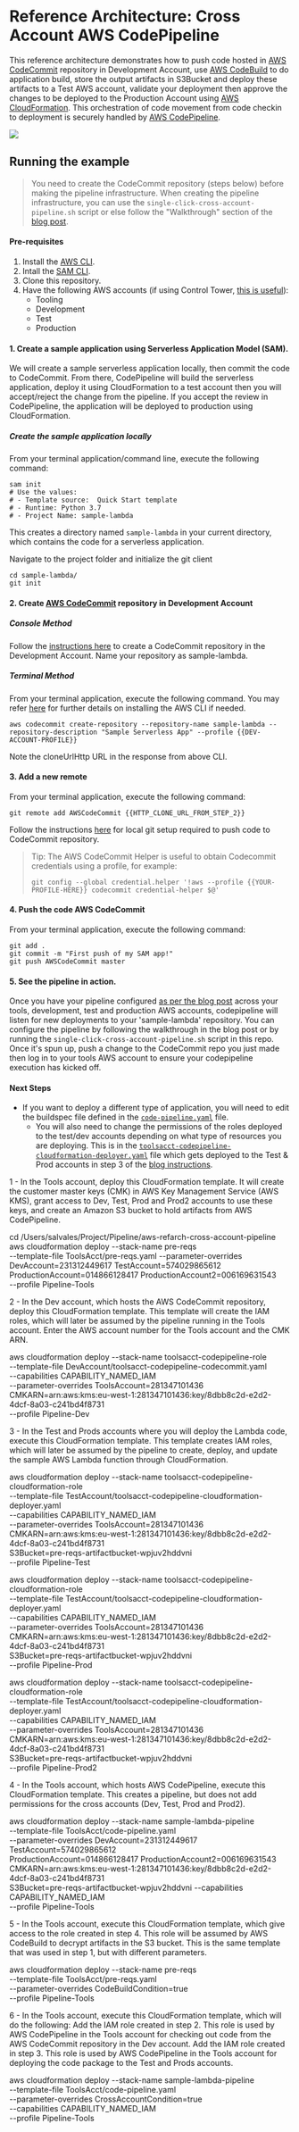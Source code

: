 # Reference Architecture: Cross Account AWS CodePipeline

This reference architecture demonstrates how to push code hosted in [AWS CodeCommit](https://aws.amazon.com/codecommit/) repository in Development Account,
use [AWS CodeBuild](https://aws.amazon.com/codebuild/) to do application build, store the output artifacts in S3Bucket and deploy these artifacts to a Test AWS account, validate your deployment then approve the changes to be deployed to the Production Account using [AWS CloudFormation](https://aws.amazon.com/cloudformation/). This orchestration of code movement from code checkin to deployment is securely handled by [AWS CodePipeline](https://aws.amazon.com/codepipeline/).

![](images/CrossAccBlog-WithText.png)

## Running the example
> You need to create the CodeCommit repository (steps below) before making the pipeline infrastructure. 
> When creating the pipeline infrastructure, you can use the `single-click-cross-account-pipeline.sh` script or else follow the "Walkthrough" section of the [blog post](https://aws.amazon.com/blogs/devops/aws-building-a-secure-cross-account-continuous-delivery-pipeline/). 
#### Pre-requisites 
1. Install the [AWS CLI](https://docs.aws.amazon.com/cli/latest/userguide/cli-chap-install.html).
2. Intall the [SAM CLI](https://docs.aws.amazon.com/serverless-application-model/latest/developerguide/serverless-sam-cli-install.html).
3. Clone this repository.
4. Have the following AWS accounts (if using Control Tower, [this is useful](https://docs.aws.amazon.com/controltower/latest/userguide/account-factory.html#quick-account-provisioning)):
    * Tooling
    * Development
    * Test
    * Production

#### 1. Create a sample application using Serverless Application Model (SAM). 

We will create a sample serverless application locally, then commit the code to CodeCommit. From there, CodePipeline will build the serverless application, deploy it using CloudFormation to a test account then you will accept/reject the change from the pipeline.  If you accept the review in CodePipeline, the application will be deployed to production using CloudFormation. 

##### Create the sample application locally

From your terminal application/command line, execute the following command:

```console
sam init 
# Use the values: 
# - Template source:  Quick Start template
# - Runtime: Python 3.7
# - Project Name: sample-lambda
```

This creates a directory named `sample-lambda` in your current directory, which contains the code for a serverless application.

Navigate to the project folder and initialize the git client
```console
cd sample-lambda/
git init
```

#### 2. Create [AWS CodeCommit](code-commit-url) repository in Development Account
##### Console Method
Follow the [instructions here](http://docs.aws.amazon.com/codecommit/latest/userguide/getting-started.html#getting-started-create-repo) to create a CodeCommit repository in the Development Account. Name your repository as sample-lambda.

##### Terminal Method
From your terminal application, execute the following command. You may refer [here](http://docs.aws.amazon.com/codecommit/latest/userguide/how-to-create-repository.html#how-to-create-repository-cli) for further details on installing the AWS CLI if needed.

```console
aws codecommit create-repository --repository-name sample-lambda --repository-description "Sample Serverless App" --profile {{DEV-ACCOUNT-PROFILE}}
```

Note the cloneUrlHttp URL in the response from above CLI.

#### 3. Add a new remote

From your terminal application, execute the following command:

```console
git remote add AWSCodeCommit {{HTTP_CLONE_URL_FROM_STEP_2}}
```

Follow the instructions [here](http://docs.aws.amazon.com/codecommit/latest/userguide/setting-up.html) for local git setup required to push code to CodeCommit repository.

> Tip: The AWS CodeCommit Helper is useful to obtain Codecommit credentials using a profile, for example: 
>```console
>git config --global credential.helper '!aws --profile {{YOUR-PROFILE-HERE}} codecommit credential-helper $@'
>```

#### 4. Push the code AWS CodeCommit

From your terminal application, execute the following command:

```console
git add .
git commit -m "First push of my SAM app!"
git push AWSCodeCommit master
```

#### 5. See the pipeline in action.
Once you have your pipeline configured [as per the blog post](https://aws.amazon.com/blogs/devops/aws-building-a-secure-cross-account-continuous-delivery-pipeline/) across your tools, development, test and production AWS accounts, codepipeline will listen for new deployments to your 'sample-lambda' repository. You can configure the pipeline by following the walkthrough in the blog post or by running the `single-click-cross-account-pipeline.sh` script in this repo. Once it's spun up, push a change to the CodeCommit repo you just made then log in to your tools AWS account to ensure your codepipeline execution has kicked off. 

#### Next Steps
* If you want to deploy a different type of application, you will need to edit the buildspec file defined in the [`code-pipeline.yaml`](https://github.com/awslabs/aws-refarch-cross-account-pipeline/blob/master/ToolsAcct/code-pipeline.yaml) file.
    * You will also need to change the permissions of the roles deployed to the test/dev accounts depending on what type of resources you are deploying. This is in the [`toolsacct-codepipeline-cloudformation-deployer.yaml`](https://github.com/awslabs/aws-refarch-cross-account-pipeline/blob/master/TestAccount/toolsacct-codepipeline-cloudformation-deployer.yaml#L74) file which gets deployed to the Test & Prod accounts in step 3 of the [blog instructions](https://aws.amazon.com/blogs/devops/aws-building-a-secure-cross-account-continuous-delivery-pipeline/).


1 - In the Tools account, deploy this CloudFormation template. It will create the customer master keys (CMK) in AWS Key Management Service (AWS KMS), 
    grant access to Dev, Test, Prod and Prod2 accounts to use these keys, and create an Amazon S3 bucket to hold artifacts from AWS CodePipeline.

cd /Users/salvales/Project/Pipeline/aws-refarch-cross-account-pipeline
aws cloudformation deploy --stack-name pre-reqs \
--template-file ToolsAcct/pre-reqs.yaml --parameter-overrides \
DevAccount=231312449617 TestAccount=574029865612 \
ProductionAccount=014866128417 ProductionAccount2=006169631543 \
--profile Pipeline-Tools


2 - In the Dev account, which hosts the AWS CodeCommit repository, deploy this CloudFormation template. This template will create the IAM roles, 
    which will later be assumed by the pipeline running in the Tools account. Enter the AWS account number for the Tools account and the CMK ARN.

aws cloudformation deploy --stack-name toolsacct-codepipeline-role \
--template-file DevAccount/toolsacct-codepipeline-codecommit.yaml \
--capabilities CAPABILITY_NAMED_IAM \
--parameter-overrides ToolsAccount=281347101436 CMKARN=arn:aws:kms:eu-west-1:281347101436:key/8dbb8c2d-e2d2-4dcf-8a03-c241bd4f8731 \
--profile Pipeline-Dev


3 - In the Test and Prods accounts where you will deploy the Lambda code, execute this CloudFormation template. 
    This template creates IAM roles, which will later be assumed by the pipeline to create, deploy, and update the sample AWS Lambda function through CloudFormation.

aws cloudformation deploy --stack-name toolsacct-codepipeline-cloudformation-role \
--template-file TestAccount/toolsacct-codepipeline-cloudformation-deployer.yaml \
--capabilities CAPABILITY_NAMED_IAM \
--parameter-overrides ToolsAccount=281347101436 CMKARN=arn:aws:kms:eu-west-1:281347101436:key/8dbb8c2d-e2d2-4dcf-8a03-c241bd4f8731 \
S3Bucket=pre-reqs-artifactbucket-wpjuv2hddvni \
--profile Pipeline-Test

aws cloudformation deploy --stack-name toolsacct-codepipeline-cloudformation-role \
--template-file TestAccount/toolsacct-codepipeline-cloudformation-deployer.yaml \
--capabilities CAPABILITY_NAMED_IAM \
--parameter-overrides ToolsAccount=281347101436 CMKARN=arn:aws:kms:eu-west-1:281347101436:key/8dbb8c2d-e2d2-4dcf-8a03-c241bd4f8731 \
S3Bucket=pre-reqs-artifactbucket-wpjuv2hddvni \
--profile Pipeline-Prod

aws cloudformation deploy --stack-name toolsacct-codepipeline-cloudformation-role \
--template-file TestAccount/toolsacct-codepipeline-cloudformation-deployer.yaml \
--capabilities CAPABILITY_NAMED_IAM \
--parameter-overrides ToolsAccount=281347101436 CMKARN=arn:aws:kms:eu-west-1:281347101436:key/8dbb8c2d-e2d2-4dcf-8a03-c241bd4f8731 \
S3Bucket=pre-reqs-artifactbucket-wpjuv2hddvni \
--profile Pipeline-Prod2


4 - In the Tools account, which hosts AWS CodePipeline, execute this CloudFormation template. 
    This creates a pipeline, but does not add permissions for the cross accounts (Dev, Test, Prod and Prod2).

aws cloudformation deploy --stack-name sample-lambda-pipeline \
--template-file ToolsAcct/code-pipeline.yaml \
--parameter-overrides DevAccount=231312449617 TestAccount=574029865612 \
ProductionAccount=014866128417 ProductionAccount2=006169631543 CMKARN=arn:aws:kms:eu-west-1:281347101436:key/8dbb8c2d-e2d2-4dcf-8a03-c241bd4f8731 \
S3Bucket=pre-reqs-artifactbucket-wpjuv2hddvni --capabilities CAPABILITY_NAMED_IAM \
--profile Pipeline-Tools


5 - In the Tools account, execute this CloudFormation template, which give access to the role created in step 4. 
    This role will be assumed by AWS CodeBuild to decrypt artifacts in the S3 bucket. This is the same template that was used in step 1, but with different parameters.

aws cloudformation deploy --stack-name pre-reqs \
--template-file ToolsAcct/pre-reqs.yaml \
--parameter-overrides CodeBuildCondition=true \
--profile Pipeline-Tools

6 - In the Tools account, execute this CloudFormation template, which will do the following:
    Add the IAM role created in step 2. This role is used by AWS CodePipeline in the Tools account for checking out code from the AWS CodeCommit repository in the Dev account.
    Add the IAM role created in step 3. This role is used by AWS CodePipeline in the Tools account for deploying the code package to the Test and Prods accounts.

aws cloudformation deploy --stack-name sample-lambda-pipeline \
--template-file ToolsAcct/code-pipeline.yaml \
--parameter-overrides CrossAccountCondition=true \
--capabilities CAPABILITY_NAMED_IAM \
--profile Pipeline-Tools